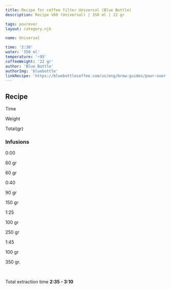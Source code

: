 ```yaml
---
title: Recipe for coffee filter Universal (Blue Bottle)
description: Recipe V60 (Universal) | 350 ml | 22 gr

tags: pourover
layout: category.njk

name: Universal

time: '2:30'
water: '350 ml'
temperature: '~95'
coffeeWeight: '22 gr'
author: 'Blue Bottle'
authorImg: 'bluebottle'
linkRecipe: 'https://bluebottlecoffee.com/us/eng/brew-guides/pour-over'
---
```


## Recipe


<div class="time-line">

Time

Weight

Total(gr)

</div>

### Infusions

<div class="time-line">

0:00

60 gr

60 gr

</div>

<div class="time-line">

0:40

90 gr

150 gr

</div>

<div class="time-line">

1:25

100 gr

250 gr

</div>
<div class="time-line">

1:45

100 gr

350 gr.

</div>
<br>

Total extraction time __2:35 - 3:10__

<br>


